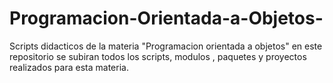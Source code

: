 # Programacion-Orientada-a-Objetos-
Scripts didacticos de la materia "Programacion orientada a objetos" en este repositorio se subiran todos los scripts, modulos , paquetes y proyectos realizados para esta materia.
